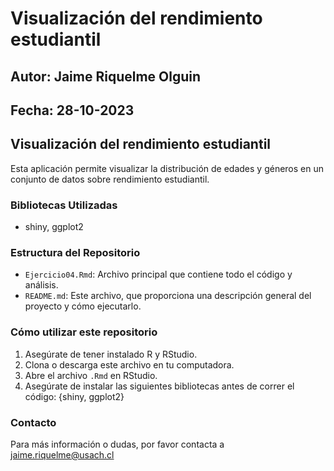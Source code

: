 # Visualización del rendimiento estudiantil

## Autor: Jaime Riquelme Olguin

## Fecha: 28-10-2023

## Visualización del rendimiento estudiantil

Esta aplicación permite visualizar la distribución de edades y géneros en un conjunto de datos sobre rendimiento estudiantil.

### Bibliotecas Utilizadas

- shiny, ggplot2

### Estructura del Repositorio

- `Ejercicio04.Rmd`: Archivo principal que contiene todo el código y análisis.
- `README.md`: Este archivo, que proporciona una descripción general del proyecto y cómo ejecutarlo.

### Cómo utilizar este repositorio

1. Asegúrate de tener instalado R y RStudio.
2. Clona o descarga este archivo en tu computadora.
3. Abre el archivo `.Rmd` en RStudio.
4. Asegúrate de instalar las siguientes bibliotecas antes de correr el código: {shiny, ggplot2}

### Contacto

Para más información o dudas, por favor contacta a jaime.riquelme@usach.cl
